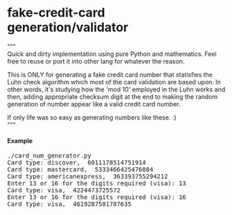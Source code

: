 # fake-credit-card generation/validator

"""<br>
Quick and dirty implementation using pure Python and mathematics.
Feel free to reuse or port it into other lang for whatever the reason.

This is ONLY for generating a fake credit card number that statisfies the Luhn
check algorithm which most of the card validation are based upon.
In other words, it's studying how the 'mod 10' employed in the Luhn works and then,
adding appropriate checksum digit at the end to  making the random generation of number
appear like a valid credit card number.

If only life was so easy as generating numbers like these. :)<br>
"""

<h4>Example</h4>
<pre>
./card_num_generator.py 
Card type: discover,  6011178514751914
Card type: mastercard,  5333466425476884
Card type: americanexpress,  363393755294212
Enter 13 or 16 for the digits required (visa): 13
Card type: visa,  4224473725572
Enter 13 or 16 for the digits required (visa): 16
Card type: visa,  4619287581787635

</pre>


